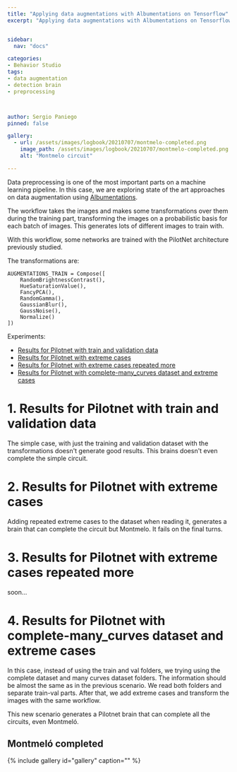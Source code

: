 ```yaml
---
title: "Applying data augmentations with Albumentations on Tensorflow"
excerpt: "Applying data augmentations with Albumentations on Tensorflow"


sidebar:
  nav: "docs"

categories:
- Behavior Studio
tags:
- data augmentation
- detection brain
- preprocessing 



author: Sergio Paniego
pinned: false

gallery:
  - url: /assets/images/logbook/20210707/montmelo-completed.png
    image_path: /assets/images/logbook/20210707/montmelo-completed.png
    alt: "Montmelo circuit"

---
```


Data preprocessing is one of the most important parts on a machine learning pipeline. In this case, we are exploring
state of the art approaches on data augmentation using [Albumentations](https://albumentations.ai/). 

The workflow takes the images and makes some transformations over them during the training part, transforming the images on a probabilistic 
basis for each batch of images. This generates lots of different images to train with. 

With this workflow, some networks are trained with the PilotNet architecture previously studied. 

The transformations are: 

```
AUGMENTATIONS_TRAIN = Compose([
    RandomBrightnessContrast(),
    HueSaturationValue(),
    FancyPCA(),
    RandomGamma(),
    GaussianBlur(),
    GaussNoise(),
    Normalize()
])
```


Experiments:
* [Results for Pilotnet with train and validation data](#experiment-1)
* [Results for Pilotnet with extreme cases](#experiment-2)
* [Results for Pilotnet with extreme cases repeated more](#experiment-3)
* [Results for Pilotnet with complete-many_curves dataset and extreme cases](#experiment-4)

<a name="experiment-1"></a>
# 1. Results for Pilotnet with train and validation data

The simple case, with just the training and validation dataset with the transformations doesn't generate good results.
This brains doesn't even complete the simple circuit.  

<a name="experiment-2"></a>
# 2. Results for Pilotnet with extreme cases

Adding repeated extreme cases to the dataset when reading it, generates a brain that can complete the circuit but Montmelo.
It fails on the final turns.

<a name="experiment-3"></a>
# 3. Results for Pilotnet with extreme cases repeated more

soon...

<a name="experiment-4"></a>
# 4. Results for Pilotnet with complete-many_curves dataset and extreme cases

In this case, instead of using the train and val folders, we trying using the complete dataset and many curves dataset folders. 
The information should be almost the same as in the previous scenario. We read both folders and separate train-val parts. After that, 
we add extreme cases and transform the images with the same workflow. 

This new scenario generates a Pilotnet brain that can complete all the circuits, even Montmeló.

## Montmeló completed

{% include gallery id="gallery" caption="" %} 


